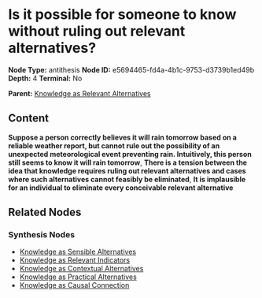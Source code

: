 # Is it possible for someone to know without ruling out relevant alternatives?

**Node Type:** antithesis
**Node ID:** e5694465-fd4a-4b1c-9753-d3739b1ed49b
**Depth:** 4
**Terminal:** No

**Parent:** [Knowledge as Relevant Alternatives](knowledge-as-relevant-alternatives-synthesis-b9293860-093b-4f3b-ba11-8adb72c8bc15.md)

## Content

**Suppose a person correctly believes it will rain tomorrow based on a reliable weather report, but cannot rule out the possibility of an unexpected meteorological event preventing rain. Intuitively, this person still seems to know it will rain tomorrow**, **There is a tension between the idea that knowledge requires ruling out relevant alternatives and cases where such alternatives cannot feasibly be eliminated**, **It is implausible for an individual to eliminate every conceivable relevant alternative**

## Related Nodes

### Synthesis Nodes

- [Knowledge as Sensible Alternatives](knowledge-as-sensible-alternatives-synthesis-2e38ded3-308b-4ce2-bbbb-04de097ec02c.md)
- [Knowledge as Relevant Indicators](knowledge-as-relevant-indicators-synthesis-16cb63ee-0f6b-4712-8962-39318947006a.md)
- [Knowledge as Contextual Alternatives](knowledge-as-contextual-alternatives-synthesis-f956f5c6-56ef-4016-b2e0-dc3bba8c83c3.md)
- [Knowledge as Practical Alternatives](knowledge-as-practical-alternatives-synthesis-4e3556f8-f89c-4049-ad9a-1de0b02791d1.md)
- [Knowledge as Causal Connection](knowledge-as-causal-connection-synthesis-9684f7b8-febb-4d66-b994-47ad6a1153bc.md)

